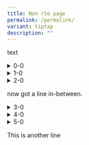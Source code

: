```yaml
---
title: Non rte page
permalink: /permalink/
variant: tiptap
description: ""
---
```

<p>text</p><details><summary>0-0</summary><div data-type="detailsContent"><p>0-1</p></div></details><details><summary>1-0</summary><div data-type="detailsContent"><p>1-1</p></div></details><details><summary>2-0</summary><div data-type="detailsContent"><p>2-1</p><p></p></div></details><p>now got a line in-between.</p><details><summary>3-0</summary><div data-type="detailsContent"><p>3-1</p></div></details><details><summary>4-0</summary><div data-type="detailsContent"><p>4-1</p></div></details><details><summary>5-0</summary><div data-type="detailsContent"><p>5-1</p></div></details><p>This is another line</p><p></p>